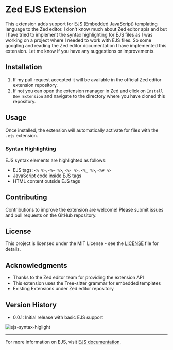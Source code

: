 # Zed EJS Extension

This extension adds support for EJS (Embedded JavaScript) templating language to the Zed editor.
I don't know much about Zed editor apis and but I have tried to implement the syntax highlighting for EJS files as I was working on a project where I needed to work with EJS files.
So some googling and reading the Zed editor documentation I have implemented this extension.
Let me know if you have any suggestions or improvements.

## Installation

1. If my pull request accepted it will be available in the official Zed editor extension repository.
2. If not you can open the extension manager in Zed and click on `Install Dev Extension` and navigate to the directory where you have cloned this repository.

## Usage

Once installed, the extension will automatically activate for files with the `.ejs` extension.

### Syntax Highlighting

EJS syntax elements are highlighted as follows:
- EJS tags: `<% %>`, `<%= %>`, `<%- %>`, `<%_ %>`, `<%# %>`
- JavaScript code inside EJS tags
- HTML content outside EJS tags

## Contributing

Contributions to improve the extension are welcome! Please submit issues and pull requests on the GitHub repository.

## License

This project is licensed under the MIT License - see the [LICENSE](LICENSE) file for details.

## Acknowledgments

- Thanks to the Zed editor team for providing the extension API
- This extension uses the Tree-sitter grammar for embedded templates
- Existing Extensions under Zed editor repository

## Version History

- 0.0.1: Initial release with basic EJS support

![ejs-syntax-higlight](https://github.com/user-attachments/assets/a26abd2d-9cfa-4f07-a706-13dd85cdd321)

---

For more information on EJS, visit [EJS documentation](https://ejs.co/).
